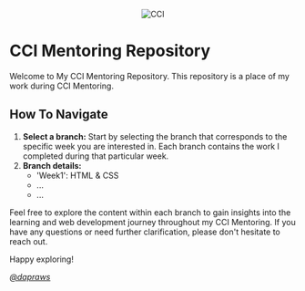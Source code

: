 <p align="center">
  <img src="https://github.com/dapraws/CCI-Repository/assets/122019775/d750d9f8-aeb8-46e3-94d3-3844d015b8e0" alt="CCI"/>
</p>

# CCI Mentoring Repository
Welcome to My CCI Mentoring Repository. This repository is a place of my work during CCI Mentoring.

## How To Navigate
1. **Select a branch:** Start by selecting the branch that corresponds to the specific week you are interested in. Each branch contains the work I completed during that particular week.
2. **Branch details:**
   - 'Week1': HTML & CSS
   - ...
   - ...

Feel free to explore the content within each branch to gain insights into the learning and web development journey throughout my CCI Mentoring. If you have any questions or need further clarification, please don't hesitate to reach out.

Happy exploring! 

*[@dapraws](https://www.github.com/dapraws)*
